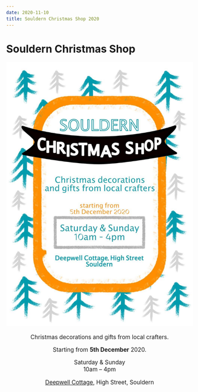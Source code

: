 ```yaml
---
date: 2020-11-10
title: Souldern Christmas Shop 2020
---
```


# Souldern Christmas Shop




<div style="text-align: center;font-size:110%" markdown=1>

![poster](shop2020.jpg)

Christmas decorations and gifts from local crafters.


Starting from **5th December** 2020.
	
Saturday &amp; Sunday  
10am – 4pm
	
[Deepwell Cottage](https://www.souldern.org/home/houses/?h=deepwell), High Street, Souldern
<div>





